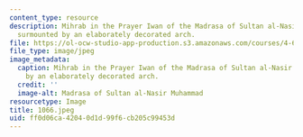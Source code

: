 ```yaml
---
content_type: resource
description: Mihrab in the Prayer Iwan of the Madrasa of Sultan al-Nasir Muhammad,
  surmounted by an elaborately decorated arch.
file: https://ol-ocw-studio-app-production.s3.amazonaws.com/courses/4-615-the-architecture-of-cairo-spring-2002/ff0d06ca42040d1d99f6cb205c99453d_1066.jpeg
file_type: image/jpeg
image_metadata:
  caption: Mihrab in the Prayer Iwan of the Madrasa of Sultan al-Nasir Muhammad, surmounted
    by an elaborately decorated arch.
  credit: ''
  image-alt: Madrasa of Sultan al-Nasir Muhammad
resourcetype: Image
title: 1066.jpeg
uid: ff0d06ca-4204-0d1d-99f6-cb205c99453d
---
```

